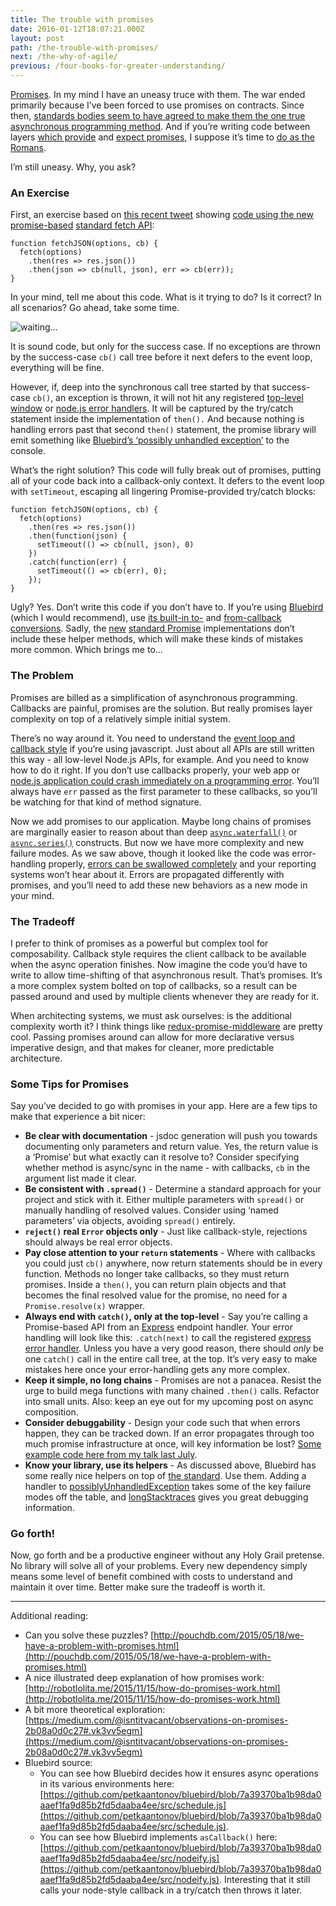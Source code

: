 ```yaml
---
title: The trouble with promises
date: 2016-01-12T18:07:21.000Z
layout: post
path: /the-trouble-with-promises/
next: /the-why-of-agile/
previous: /four-books-for-greater-understanding/
---
```


[Promises](https://www.promisejs.org/). In my mind I have an uneasy truce with them. The war ended primarily because I’ve been forced to use promises on contracts. Since then, [standards bodies seem to have agreed to make them the one true asynchronous programming method](https://www.w3.org/2001/tag/doc/promises-guide). And if you’re writing code between layers [which provide](http://knexjs.org/) and [expect promises](https://github.com/graphql/graphql-js/blob/fee4fe322f982c9f1b8d5c2e2eb9137d1fcba74a/src/execution/execute.js#L277), I suppose it’s time to [do as the Romans](https://en.wiktionary.org/wiki/when_in_Rome,_do_as_the_Romans_do).

I’m still uneasy. Why, you ask?

### An Exercise

First, an exercise based on [this recent tweet](https://twitter.com/ryanflorence/status/685535261883682817) showing [code using the new promise-based](https://gist.github.com/ryanflorence/927ef8266fdd5525bf8e) [standard fetch API](https://developer.mozilla.org/en-US/docs/Web/API/Fetch_API):

```language-javascript
function fetchJSON(options, cb) {
  fetch(options)
    .then(res => res.json())
    .then(json => cb(null, json), err => cb(err));
}
```

In your mind, tell me about this code. What is it trying to do? Is it correct? In all scenarios? Go ahead, take some time.

![waiting...](https://static.sinap.ps/blog/2016/01_jan/promises/waiting.gif)

It is sound code, but only for the success case. If no exceptions are thrown by the success-case `cb()` call tree before it next defers to the event loop, everything will be fine.

However, if, deep into the synchronous call tree started by that success-case `cb()`, an exception is thrown, it will not hit any registered [top-level window](https://developer.mozilla.org/en-US/docs/Web/API/GlobalEventHandlers/onerror) or [node.js error handlers](https://nodejs.org/api/process.html#process_event_uncaughtexception). It will be captured by the try/catch statement inside the implementation of `then().` And because nothing is handling errors past that second `then()` statement, the promise library will emit something like [Bluebird’s ‘possibly unhandled exception’](http://bluebirdjs.com/docs/api/promise.onpossiblyunhandledrejection.html) to the console.

What’s the right solution? This code will fully break out of promises, putting all of your code back into a callback-only context. It defers to the event loop with `setTimeout`, escaping all lingering Promise-provided try/catch blocks:

```language-javascript
function fetchJSON(options, cb) {
  fetch(options)
    .then(res => res.json())
    .then(function(json) {
      setTimeout(() => cb(null, json), 0)
    })
    .catch(function(err) {
      setTimeout(() => cb(err), 0);
    });
}
```

Ugly? Yes. Don’t write this code if you don’t have to. If you’re using [Bluebird](https://github.com/petkaantonov/bluebird) (which I would recommend), use [its built-in to-](http://bluebirdjs.com/docs/api/ascallback.html) and [from-callback conversions](http://bluebirdjs.com/docs/working-with-callbacks.html#automatic-vs.-manual-conversion). Sadly, the [new](https://developer.mozilla.org/en-US/docs/Web/JavaScript/Reference/Global_Objects/Promise) [standard Promise](http://www.html5rocks.com/en/tutorials/es6/promises/) implementations don’t include these helper methods, which will make these kinds of mistakes more common. Which brings me to...

### The Problem

Promises are billed as a simplification of asynchronous programming. Callbacks are painful, promises are the solution. But really promises layer complexity on top of a relatively simple initial system.

There’s no way around it. You need to understand the [event loop and callback style](https://blog.scottnonnenberg.com/node-js-is-not-magical/) if you’re using javascript. Just about all APIs are still written this way - all low-level Node.js APIs, for example. And you need to know how to do it right. If you don’t use callbacks properly, your web app or [node.js application could crash immediately on a programming error](https://blog.scottnonnenberg.com/the-dangerous-cliffs-of-node-js/). You’ll always have `err` passed as the first parameter to these callbacks, so you’ll be watching for that kind of method signature.

Now we add promises to our application. Maybe long chains of promises are marginally easier to reason about than deep [`async.waterfall()`](https://github.com/caolan/async#waterfall) or [`async.series()`](https://github.com/caolan/async#seriestasks-callback) constructs. But now we have more complexity and new failure modes. As we saw above, though it looked like the code was error-handling properly, [errors can be swallowed completely](http://jamesknelson.com/are-es6-promises-swallowing-your-errors/) and your reporting systems won’t hear about it. Errors are propagated differently with promises, and you’ll need to add these new behaviors as a new mode in your mind.

### The Tradeoff

I prefer to think of promises as a powerful but complex tool for composability. Callback style requires the client callback to be available when the async operation finishes. Now imagine the code you’d have to write to allow time-shifting of that asynchronous result. That’s promises. It’s a more complex system bolted on top of callbacks, so a result can be passed around and used by multiple clients whenever they are ready for it.

When architecting systems, we must ask ourselves: is the additional complexity worth it? I think things like [redux-promise-middleware](https://github.com/pburtchaell/redux-promise-middleware) are pretty cool. Passing promises around can allow for more declarative versus imperative design, and that makes for cleaner, more predictable architecture.

### Some Tips for Promises

Say you’ve decided to go with promises in your app. Here are a few tips to make that experience a bit nicer:

* **Be clear with documentation** - jsdoc generation will push you towards documenting only parameters and return value. Yes, the return value is a ‘Promise’ but what exactly can it resolve to? Consider specifying whether method is async/sync in the name - with callbacks, `cb` in the argument list made it clear.
* **Be consistent with `.spread()`** - Determine a standard approach for your project and stick with it. Either multiple parameters with `spread()` or manually handling of resolved values. Consider using ‘named parameters’ via objects, avoiding `spread()` entirely.
* **`reject()` real `Error` objects only** - Just like callback-style, rejections should always be real error objects.
* **Pay close attention to your `return` statements** - Where with callbacks you could just `cb()` anywhere, now return statements should be in every function. Methods no longer take callbacks, so they must return promises. Inside a `then()`, you can return plain objects and that becomes the final resolved value for the promise, no need for a `Promise.resolve(x)` wrapper.
* **Always end with `catch()`, only at the top-level** - Say you’re calling a Promise-based API from an [Express](http://expressjs.com/) endpoint handler. Your error handling will look like this: `.catch(next)` to call the registered [express error handler](http://expressjs.com/en/guide/error-handling.html). Unless you have a very good reason, there should *only* be one `catch()` call in the entire call tree, at the top. It’s very easy to make mistakes here once your error-handling gets any more complex.
* **Keep it simple, no long chains** - Promises are not a panacea. Resist the urge to build mega functions with many chained `.then()` calls. Refactor into small units. Also: keep an eye out for my upcoming post on async composition.
* **Consider debuggability** - Design your code such that when errors happen, they can be tracked down. If an error propagates through too much promise infrastructure at once, will key information be lost? [Some example code here from my talk last July](https://github.com/scottnonnenberg/dangerous-cliffs-of-nodejs/tree/master/src/demos/4.%20Error%20from%20async%20call).
* **Know your library, use its helpers** - As discussed above, Bluebird has some really nice helpers on top of [the standard](https://developer.mozilla.org/en-US/docs/Web/JavaScript/Reference/Global_Objects/Promise). Use them. Adding a handler to [possiblyUnhandledException](http://bluebirdjs.com/docs/api/promise.onpossiblyunhandledrejection.html) takes some of the key failure modes off the table, and [longStacktraces](http://bluebirdjs.com/docs/api/promise.config.html) gives you great debugging information.

### Go forth!

Now, go forth and be a productive engineer without any Holy Grail pretense. No library will solve all of your problems. Every new dependency simply means some level of benefit combined with costs to understand and maintain it over time. Better make sure the tradeoff is worth it.

* * *


Additional reading:

* Can you solve these puzzles? [http://pouchdb.com/2015/05/18/we-have-a-problem-with-promises.html](http://pouchdb.com/2015/05/18/we-have-a-problem-with-promises.html)
* A nice illustrated deep explanation of how promises work: [http://robotlolita.me/2015/11/15/how-do-promises-work.html](http://robotlolita.me/2015/11/15/how-do-promises-work.html)
* A bit more theoretical exploration: [https://medium.com/@isntitvacant/observations-on-promises-2b08a0d0c27#.vk3vv5egm](https://medium.com/@isntitvacant/observations-on-promises-2b08a0d0c27#.vk3vv5egm)
* Bluebird source:
    * You can see how Bluebird decides how it ensures async operations in its various environments here: [https://github.com/petkaantonov/bluebird/blob/7a39370ba1b98da0aaef1fa9d85b2fd5daaba4ee/src/schedule.js](https://github.com/petkaantonov/bluebird/blob/7a39370ba1b98da0aaef1fa9d85b2fd5daaba4ee/src/schedule.js).
    * You can see how Bluebird implements `asCallback()` here: [https://github.com/petkaantonov/bluebird/blob/7a39370ba1b98da0aaef1fa9d85b2fd5daaba4ee/src/nodeify.js](https://github.com/petkaantonov/bluebird/blob/7a39370ba1b98da0aaef1fa9d85b2fd5daaba4ee/src/nodeify.js). Interesting that it still calls your node-style callback in a try/catch then throws it later.
